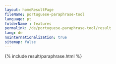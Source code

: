 ```yaml
---
layout: homeResultPage
fileName: portuguese-paraphrase-tool
language: pt
folderName : features
permalink: /de/portuguese-paraphrase-tool/result
lang: de
nointernationalization: true
sitemap: false
---
```

{% include result/paraphrase.html %}

<script src="/js/result/paraprashing.js" data-foldername="{{page.folderName}}" data-lang="{{page.lang}}"></script>